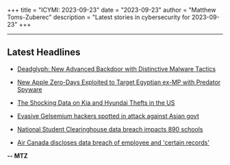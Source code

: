 +++
title = "ICYMI: 2023-09-23"
date = "2023-09-23"
author = "Matthew Toms-Zuberec"
description = "Latest stories in cybersecurity for 2023-09-23"
+++

---------------------------------------------------------------------------
## Latest Headlines
- [Deadglyph: New Advanced Backdoor with Distinctive Malware Tactics](https://thehackernews.com/2023/09/deadglyph-new-advanced-backdoor-with.html)

- [New Apple Zero-Days Exploited to Target Egyptian ex-MP with Predator Spyware](https://thehackernews.com/2023/09/latest-apple-zero-days-used-to-hack.html)

- [The Shocking Data on Kia and Hyundai Thefts in the US](https://www.wired.com/story/kia-hyundai-car-thefts-us-security-roundup/)

- [Evasive Gelsemium hackers spotted in attack against Asian govt](https://www.bleepingcomputer.com/news/security/evasive-gelsemium-hackers-spotted-in-attack-against-asian-govt/)

- [National Student Clearinghouse data breach impacts 890 schools](https://www.bleepingcomputer.com/news/security/national-student-clearinghouse-data-breach-impacts-890-schools/)

- [Air Canada discloses data breach of employee and 'certain records'](https://www.bleepingcomputer.com/news/security/air-canada-discloses-data-breach-of-employee-and-certain-records/)

**-- MTZ**